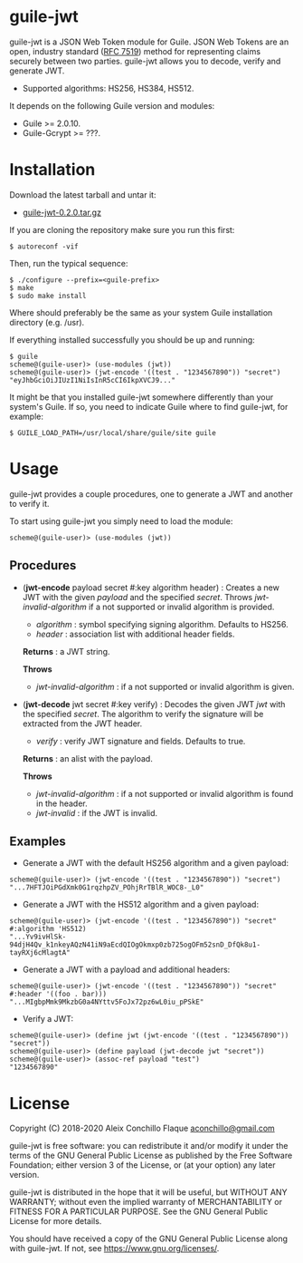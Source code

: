
# guile-jwt

guile-jwt is a JSON Web Token module for Guile. JSON Web Tokens are an
open, industry standard ([RFC
7519](https://tools.ietf.org/html/rfc7519)) method for representing
claims securely between two parties. guile-jwt allows you to decode,
verify and generate JWT.

- Supported algorithms: HS256, HS384, HS512.

It depends on the following Guile version and modules:

- Guile >= 2.0.10.
- Guile-Gcrypt >= ???.

# Installation

Download the latest tarball and untar it:

- [guile-jwt-0.2.0.tar.gz](http://download.savannah.gnu.org/releases/guile-jwt/guile-jwt-0.2.0.tar.gz)

If you are cloning the repository make sure you run this first:

    $ autoreconf -vif

Then, run the typical sequence:

    $ ./configure --prefix=<guile-prefix>
    $ make
    $ sudo make install

Where <guile-prefix> should preferably be the same as your system
Guile installation directory (e.g. /usr).

If everything installed successfully you should be up and running:

    $ guile
    scheme@(guile-user)> (use-modules (jwt))
    scheme@(guile-user)> (jwt-encode '((test . "1234567890")) "secret")
    "eyJhbGciOiJIUzI1NiIsInR5cCI6IkpXVCJ9..."

It might be that you installed guile-jwt somewhere differently than
your system's Guile. If so, you need to indicate Guile where to find
guile-jwt, for example:

    $ GUILE_LOAD_PATH=/usr/local/share/guile/site guile

# Usage

guile-jwt provides a couple procedures, one to generate a JWT and
another to verify it.

To start using guile-jwt you simply need to load the module:

    scheme@(guile-user)> (use-modules (jwt))

## Procedures

- (**jwt-encode** payload secret #:key algorithm header) : Creates a
  new JWT with the given *payload* and the specified *secret*. Throws
  *jwt-invalid-algorithm* if a not supported or invalid algorithm is
  provided.

  - *algorithm* : symbol specifying signing algorithm. Defaults to
     HS256.
  - *header* : association list with additional header fields.

  **Returns** : a JWT string.

  **Throws**

  - *jwt-invalid-algorithm* : if a not supported or invalid algorithm
     is given.

- (**jwt-decode** jwt secret #:key verify) : Decodes the given JWT
  *jwt* with the specified *secret*. The algorithm to verify the
  signature will be extracted from the JWT header.

  - *verify* : verify JWT signature and fields. Defaults to true.

  **Returns** : an alist with the payload.

  **Throws**

  - *jwt-invalid-algorithm* : if a not supported or invalid algorithm
    is found in the header.
  - *jwt-invalid* : if the JWT is invalid.

## Examples

- Generate a JWT with the default HS256 algorithm and a given payload:

```
scheme@(guile-user)> (jwt-encode '((test . "1234567890")) "secret")
"...7HFTJOiPGdXmk0G1rqzhpZV_POhjRrTBlR_WOC8-_L0"
```

- Generate a JWT with the HS512 algorithm and a given payload:

```
scheme@(guile-user)> (jwt-encode '((test . "1234567890")) "secret" #:algorithm 'HS512)
"...Yv9ivHlSk-94djH4Qv_k1nkeyAQzN41iN9aEcdQIOgOkmxp0zb725ogOFm52snD_DfQk8u1-tayRXj6cMlagtA"
```

- Generate a JWT with a payload and additional headers:

```
scheme@(guile-user)> (jwt-encode '((test . "1234567890")) "secret" #:header '((foo . bar)))
"...MIgbpMmk9MkzbG0a4NYttv5FoJx72pz6wL0iu_pPSkE"
```

- Verify a JWT:

```
scheme@(guile-user)> (define jwt (jwt-encode '((test . "1234567890")) "secret"))
scheme@(guile-user)> (define payload (jwt-decode jwt "secret"))
scheme@(guile-user)> (assoc-ref payload "test")
"1234567890"
```

# License

Copyright (C) 2018-2020 Aleix Conchillo Flaque <aconchillo@gmail.com>

guile-jwt is free software: you can redistribute it and/or modify it
under the terms of the GNU General Public License as published by the
Free Software Foundation; either version 3 of the License, or (at your
option) any later version.

guile-jwt is distributed in the hope that it will be useful, but
WITHOUT ANY WARRANTY; without even the implied warranty of
MERCHANTABILITY or FITNESS FOR A PARTICULAR PURPOSE. See the GNU
General Public License for more details.

You should have received a copy of the GNU General Public License
along with guile-jwt. If not, see https://www.gnu.org/licenses/.
